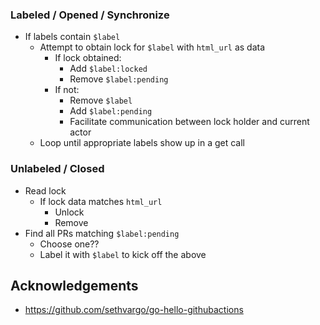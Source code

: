 ### Labeled / Opened / Synchronize

- If labels contain `$label`
    - Attempt to obtain lock for `$label` with `html_url` as data
        - If lock obtained:
            - Add `$label:locked`
            - Remove `$label:pending`
        - If not:
            - Remove `$label`
            - Add `$label:pending`
            - Facilitate communication between lock holder and current actor
    - Loop until appropriate labels show up in a get call

### Unlabeled / Closed

- Read lock 
    - If lock data matches `html_url`
        - Unlock
        - Remove
- Find all PRs matching `$label:pending`
    - Choose one??
    - Label it with `$label` to kick off the above

## Acknowledgements

* https://github.com/sethvargo/go-hello-githubactions